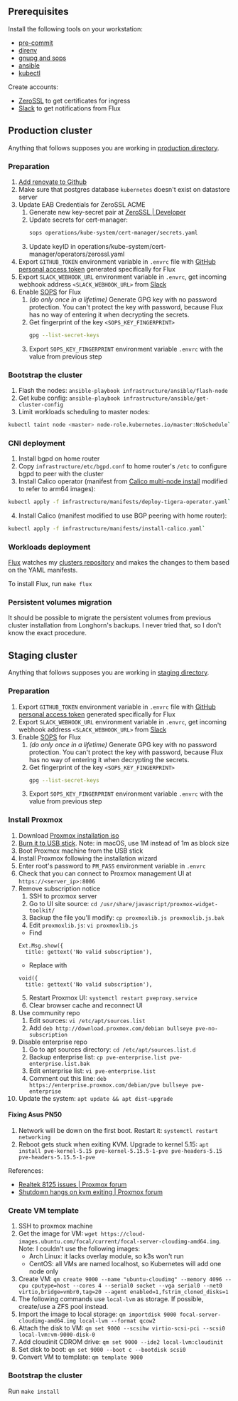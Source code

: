 ## Prerequisites

Install the following tools on your workstation:

- [pre-commit](https://pre-commit.com/#installation)
- [direnv](https://direnv.net/docs/installation.html)
- [gnupg and sops](https://fluxcd.io/docs/guides/mozilla-sops/)
- [ansible](https://docs.ansible.com/ansible/latest/installation_guide/intro_installation.html)
- [kubectl](https://kubernetes.io/docs/tasks/tools/#kubectl)

Create accounts:

- [ZeroSSL](https://app.zerossl.com/signup) to get certificates for ingress
- [Slack](https://slack.com/get-started#/createnew) to get notifications from Flux

## Production cluster

Anything that follows supposes you are working in [production directory](https://github.com/buvis-net/clusters/tree/main/production).

### Preparation

1. [Add renovate to Github](https://github.com/marketplace/renovate)
2. Make sure that postgres database `kubernetes` doesn't exist on datastore server
3. Update EAB Credentials for ZeroSSL ACME
    1. Generate new key-secret pair at [ZeroSSL | Developer](https://app.zerossl.com/developer)
    2. Update secrets for cert-manager:
        ```bash
        sops operations/kube-system/cert-manager/secrets.yaml
        ```
    3. Update keyID in operations/kube-system/cert-manager/operators/zerossl.yaml
4. Export `GITHUB_TOKEN` environment variable in `.envrc` file with [GitHub personal access token](https://github.com/settings/tokens) generated specifically for Flux
5. Export `SLACK_WEBHOOK_URL` environment variable in `.envrc`, get incoming webhook address `<SLACK_WEBHOOK_URL>` from [Slack](https://api.slack.com/apps)
6. Enable [SOPS](https://github.com/mozilla/sops) for Flux
    1. *(do only once in a lifetime)* Generate GPG key with no password protection. You can't protect the key with password, because Flux has no way of entering it when decrypting the secrets.
    2. Get fingerprint of the key `<SOPS_KEY_FINGERPRINT>`
        ```bash
        gpg --list-secret-keys
        ```
    3. Export `SOPS_KEY_FINGERPRINT` environment variable `.envrc` with the value from previous step

### Bootstrap the cluster

1. Flash the nodes: `ansible-playbook infrastructure/ansible/flash-node`
2. Get kube config: `ansible-playbook infrastructure/ansible/get-cluster-config`
3. Limit workloads scheduling to master nodes:
```bash
kubectl taint node <master> node-role.kubernetes.io/master:NoSchedule`
```

### CNI deployment

1. Install bgpd on home router
2. Copy `infrastructure/etc/bgpd.conf` to home router's `/etc` to configure bgpd to peer with the cluster
3. Install Calico operator (manifest from [Calico multi-node install](https://docs.projectcalico.org/getting-started/kubernetes/k3s/multi-node-install) modified to refer to arm64 images):
```bash
kubectl apply -f infrastructure/manifests/deploy-tigera-operator.yaml`
```
4. Install Calico (manifest modified to use BGP peering with home router):
```bash
kubectl apply -f infrastructure/manifests/install-calico.yaml`
```

### Workloads deployment

[Flux](https://github.com/fluxcd/flux2) watches my [clusters repository](https://github.com/buvis-net/clusters) and makes the changes to them based on the YAML manifests.

To install Flux, run `make flux`

### Persistent volumes migration

It should be possible to migrate the persistent volumes from previous cluster installation from Longhorn's backups. I never tried that, so I don't know the exact procedure.


## Staging cluster

Anything that follows supposes you are working in [staging directory](https://github.com/buvis-net/clusters/tree/main/staging).

### Preparation

1. Export `GITHUB_TOKEN` environment variable in `.envrc` file with [GitHub personal access token](https://github.com/settings/tokens) generated specifically for Flux
2. Export `SLACK_WEBHOOK_URL` environment variable in `.envrc`, get incoming webhook address `<SLACK_WEBHOOK_URL>` from [Slack](https://api.slack.com/apps)
3. Enable [SOPS](https://github.com/mozilla/sops) for Flux
    1. *(do only once in a lifetime)* Generate GPG key with no password protection. You can't protect the key with password, because Flux has no way of entering it when decrypting the secrets.
    2. Get fingerprint of the key `<SOPS_KEY_FINGERPRINT>`
        ```bash
        gpg --list-secret-keys
        ```
    3. Export `SOPS_KEY_FINGERPRINT` environment variable `.envrc` with the value from previous step

### Install Proxmox

1. Download [Proxmox installation iso](https://www.proxmox.com/en/downloads/category/iso-images-pve)
2. [Burn it to USB stick](https://pve.proxmox.com/wiki/Prepare_Installation_Media). Note: in macOS, use 1M instead of 1m as block size
3. Boot Proxmox machine from the USB stick
4. Install Proxmox following the installation wizard
5. Enter root's password to `PM_PASS` environment variable in `.envrc`
6. Check that you can connect to Proxmox management UI at `https://<server_ip>:8006`
7. Remove subscription notice
    1. SSH to proxmox server
    2. Go to UI site source: `cd /usr/share/javascript/proxmox-widget-toolkit/`
    3. Backup the file you'll modify: `cp proxmoxlib.js proxmoxlib.js.bak`
    4. Edit `proxmoxlib.js`: `vi proxmoxlib.js`
      - Find
      ```
      Ext.Msg.show({
        title: gettext('No valid subscription'),
      ```
      - Replace with
      ```
      void({
        title: gettext('No valid subscription'),
      ```
    5. Restart Proxmox UI: `systemctl restart pveproxy.service`
    6. Clear browser cache and reconnect UI
8. Use community repo
    1. Edit sources: `vi /etc/apt/sources.list`
    2. Add `deb http://download.proxmox.com/debian bullseye pve-no-subscription`
9. Disable enterprise repo
    1. Go to apt sources directory: `cd /etc/apt/sources.list.d`
    2. Backup enterprise list: `cp pve-enterprise.list pve-enterprise.list.bak`
    3. Edit enterprise list: `vi pve-enterprise.list`
    4. Comment out this line: `deb https://enterprise.proxmox.com/debian/pve bullseye pve-enterprise`
10. Update the system: `apt update && apt dist-upgrade`

#### Fixing Asus PN50

1. Network will be down on the first boot. Restart it: `systemctl restart networking`
2. Reboot gets stuck when exiting KVM. Upgrade to kernel 5.15: `apt install pve-kernel-5.15 pve-kernel-5.15.5-1-pve pve-headers-5.15 pve-headers-5.15.5-1-pve`

References:

- [Realtek 8125 issues | Proxmox forum](https://forum.proxmox.com/threads/another-realtek-8125-funny.102240/)
- [Shutdown hangs on kvm exiting | Proxmox forum](https://forum.proxmox.com/threads/shutdown-hangs-on-kvm-exiting-hardware-virtualization.101914/)

### Create VM template

1. SSH to proxmox machine
2. Get the image for VM: `wget https://cloud-images.ubuntu.com/focal/current/focal-server-cloudimg-amd64.img`.
    Note: I couldn't use the following images:
    - Arch Linux: it lacks overlay module, so k3s won't run
    - CentOS: all VMs are named localhost, so Kubernetes will add one node only
3. Create VM: `qm create 9000 --name "ubuntu-cloudimg" --memory 4096 --cpu cputype=host --cores 4 --serial0 socket --vga serial0 --net0 virtio,bridge=vmbr0,tag=20 --agent enabled=1,fstrim_cloned_disks=1`
4. The following commands use `local-lvm` as storage. If possible, create/use a ZFS pool instead.
5. Import the image to local storage: `qm importdisk 9000 focal-server-cloudimg-amd64.img local-lvm --format qcow2`
6. Attach the disk to VM: `qm set 9000 --scsihw virtio-scsi-pci --scsi0 local-lvm:vm-9000-disk-0`
7. Add cloudinit CDROM drive: `qm set 9000 --ide2 local-lvm:cloudinit`
8. Set disk to boot: `qm set 9000 --boot c --bootdisk scsi0`
9. Convert VM to template: `qm template 9000`

### Bootstrap the cluster

Run `make install`
